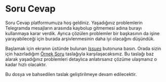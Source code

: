 # Soru Cevap
Soru Cevap platformumuza hoş geldiniz. Yaşadığınız problemlerin Telegramda mesajların arasında kaybolup gitmemesi adına
burayı kullanmaya karar verdik. Ayrıca çözülen problemler bir başkasının da işine yarayabileceği için burada arşivlenmesinin daha iyi olacağını düşündük.


Başlamak için ekranın üstünde bulunan [*Issues*](https://github.com/linuxmintturkey/soru-cevap/issues) butonuna basın. Orada sizin için hazırladığım [Örnek Soru](https://github.com/linuxmintturkey/soru-cevap/issues/1) taslağıyla karşılaşacaksınız.
Bu taslağı baz alarak yaşadığınız problemleri detaylıca anlatırsanız çözüme ulaşmanız o kadar hızlı olacaktır.

Bu dosya ve bahsedilen taslak geliştirilmeye devam edilecektir.
